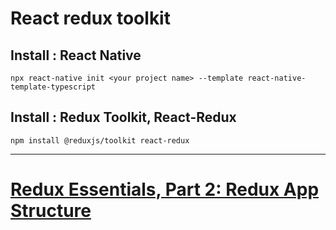 # React redux toolkit 

## Install : React Native 

`npx react-native init <your project name> --template react-native-template-typescript`  

## Install : Redux Toolkit, React-Redux

`npm install @reduxjs/toolkit react-redux`  

---  
 # [Redux Essentials, Part 2: Redux App Structure](https://redux.js.org/tutorials/essentials/part-2-app-structure)  

